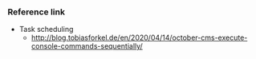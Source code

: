 ### Reference link

- Task scheduling 
    - http://blog.tobiasforkel.de/en/2020/04/14/october-cms-execute-console-commands-sequentially/
